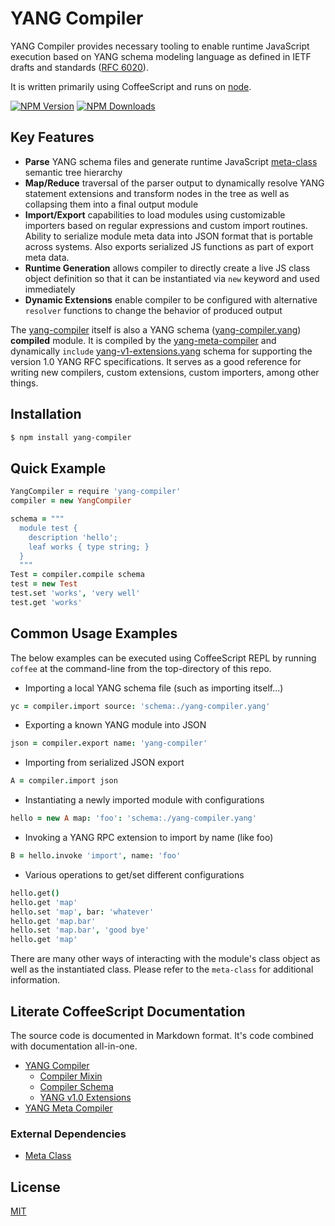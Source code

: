 # YANG Compiler

YANG Compiler provides necessary tooling to enable runtime JavaScript
execution based on YANG schema modeling language as defined in IETF
drafts and standards ([RFC 6020](http://tools.ietf.org/html/rfc6020)).

It is written primarily using CoffeeScript and runs on
[node](http://nodejs.org).

  [![NPM Version][npm-image]][npm-url]
  [![NPM Downloads][downloads-image]][downloads-url]

## Key Features

* **Parse** YANG schema files and generate runtime JavaScript
  [meta-class](http://github.com/stormstack/meta-class) semantic tree
  hierarchy
* **Map/Reduce** traversal of the parser output to dynamically resolve
  YANG statement extensions and transform nodes in the tree as well as
  collapsing them into a final output module
* **Import/Export** capabilities to load modules using customizable
  importers based on regular expressions and custom import
  routines. Ability to serialize module meta data into JSON format
  that is portable across systems. Also exports serialized JS
  functions as part of export meta data.
* **Runtime Generation** allows compiler to directly create a live JS
  class object definition so that it can be instantiated via `new`
  keyword and used immediately
* **Dynamic Extensions** enable compiler to be configured with
  alternative `resolver` functions to change the behavior of produced
  output

The [yang-compiler](src/yang-compiler.litcoffee) itself is also a YANG
schema ([yang-compiler.yang](./yang-compiler.yang)) **compiled**
module. It is compiled by the
[yang-meta-compiler](src/yang-meta-compiler.litcoffee) and dynamically
`include` [yang-v1-extensions.yang](./yang-v1-extensions.yang) schema
for supporting the version 1.0 YANG RFC specifications. It serves as a
good reference for writing new compilers, custom extensions, custom
importers, among other things.

## Installation
```bash
$ npm install yang-compiler
```

## Quick Example

```coffeescript
YangCompiler = require 'yang-compiler'
compiler = new YangCompiler

schema = """
  module test {
    description 'hello';
	leaf works { type string; }
  }
  """
Test = compiler.compile schema
test = new Test
test.set 'works', 'very well'
test.get 'works'
```

## Common Usage Examples

The below examples can be executed using CoffeeScript REPL by running
`coffee` at the command-line from the top-directory of this repo.

* Importing a local YANG schema file (such as importing itself...)
```coffeescript
yc = compiler.import source: 'schema:./yang-compiler.yang'
```
* Exporting a known YANG module into JSON
```coffeescript
json = compiler.export name: 'yang-compiler'
```
* Importing from serialized JSON export
```coffeescript
A = compiler.import json
```
* Instantiating a newly imported module with configurations
```coffeescript
hello = new A map: 'foo': 'schema:./yang-compiler.yang'
```
* Invoking a YANG RPC extension to import by name (like foo)
```coffeescript
B = hello.invoke 'import', name: 'foo'
```
* Various operations to get/set different configurations
```coffeescript
hello.get()
hello.get 'map'
hello.set 'map', bar: 'whatever'
hello.get 'map.bar'
hello.set 'map.bar', 'good bye'
hello.get 'map'
```

There are many other ways of interacting with the module's class
object as well as the instantiated class. Please refer to the
`meta-class` for additional information.

## Literate CoffeeScript Documentation

The source code is documented in Markdown format. It's code combined
with documentation all-in-one.

* [YANG Compiler](src/yang-compiler.litcoffee)
  * [Compiler Mixin](src/yang-compiler-mixin.litcoffee)
  * [Compiler Schema](./yang-compiler.yang)
  * [YANG v1.0 Extensions](./yang-v1-extensions.yang)
* [YANG Meta Compiler](src/yang-meta-compiler.litcoffee)

### External Dependencies

* [Meta Class](http://github.com/stormstack/meta-class)

## License
  [MIT](LICENSE)

[npm-image]: https://img.shields.io/npm/v/yang-compiler.svg
[npm-url]: https://npmjs.org/package/yang-compiler
[downloads-image]: https://img.shields.io/npm/dm/yang-compiler.svg
[downloads-url]: https://npmjs.org/package/yang-compiler
